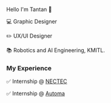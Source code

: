 Hello I'm Tantan 🤩 

💻 Graphic Designer

✏️ UX/UI Designer

📚 Robotics and AI Engineering, KMITL.

### My Experience

✅ Internship @ [NECTEC](https://www.nectec.or.th/)

✅ Internship @ [Automa](https://automarobotics.wixsite.com/zoocial?fbclid=IwAR0AzYKC6Bi59RgPZ3o1NmfxPP_eRI4exxg1BzLnL3z_nCw618XfQAsbvIk)
